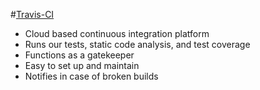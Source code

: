 #[Travis-CI](https://travis-ci.org/CSC510-2015-Axitron/maze)

- Cloud based continuous integration platform
- Runs our tests, static code analysis, and test coverage
- Functions as a gatekeeper
- Easy to set up and maintain
- Notifies in case of broken builds